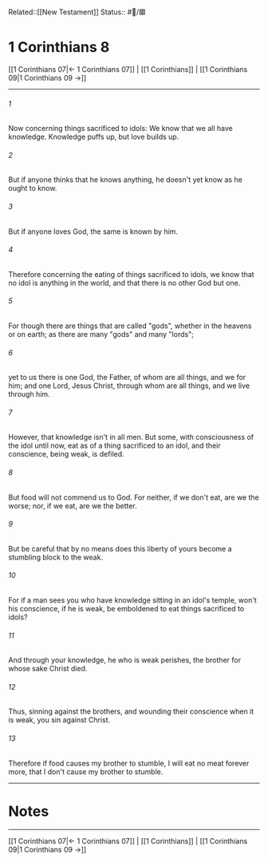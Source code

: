 Related::[[New Testament]]
Status:: #📖/🟥
# 1 Corinthians 8

[[1 Corinthians 07|← 1 Corinthians 07]] | [[1 Corinthians]] | [[1 Corinthians 09|1 Corinthians 09 →]]
***



###### 1 
Now concerning things sacrificed to idols: We know that we all have knowledge. Knowledge puffs up, but love builds up. 

###### 2 
But if anyone thinks that he knows anything, he doesn't yet know as he ought to know. 

###### 3 
But if anyone loves God, the same is known by him. 

###### 4 
Therefore concerning the eating of things sacrificed to idols, we know that no idol is anything in the world, and that there is no other God but one. 

###### 5 
For though there are things that are called "gods", whether in the heavens or on earth; as there are many "gods" and many "lords"; 

###### 6 
yet to us there is one God, the Father, of whom are all things, and we for him; and one Lord, Jesus Christ, through whom are all things, and we live through him. 

###### 7 
However, that knowledge isn't in all men. But some, with consciousness of the idol until now, eat as of a thing sacrificed to an idol, and their conscience, being weak, is defiled. 

###### 8 
But food will not commend us to God. For neither, if we don't eat, are we the worse; nor, if we eat, are we the better. 

###### 9 
But be careful that by no means does this liberty of yours become a stumbling block to the weak. 

###### 10 
For if a man sees you who have knowledge sitting in an idol's temple, won't his conscience, if he is weak, be emboldened to eat things sacrificed to idols? 

###### 11 
And through your knowledge, he who is weak perishes, the brother for whose sake Christ died. 

###### 12 
Thus, sinning against the brothers, and wounding their conscience when it is weak, you sin against Christ. 

###### 13 
Therefore if food causes my brother to stumble, I will eat no meat forever more, that I don't cause my brother to stumble.

---
# Notes


***
[[1 Corinthians 07|← 1 Corinthians 07]] | [[1 Corinthians]] | [[1 Corinthians 09|1 Corinthians 09 →]]

